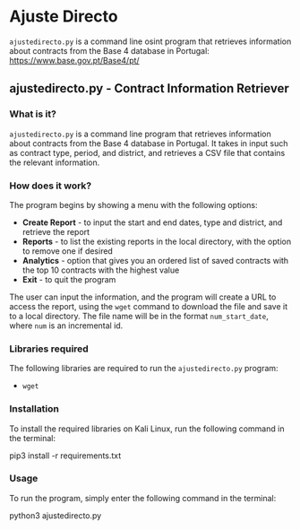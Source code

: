 # Ajuste Directo

`ajustedirecto.py` is a command line osint program that retrieves information about contracts from the Base 4 database in Portugal: https://www.base.gov.pt/Base4/pt/

## ajustedirecto.py - Contract Information Retriever

### What is it?

`ajustedirecto.py` is a command line program that retrieves information about contracts from the Base 4 database in Portugal. It takes in input such as contract type, period, and district, and retrieves a CSV file that contains the relevant information.

### How does it work?

The program begins by showing a menu with the following options:

- **Create Report** - to input the start and end dates, type and district, and retrieve the report
- **Reports** - to list the existing reports in the local directory, with the option to remove one if desired
- **Analytics** - option that gives you an ordered list of saved contracts with the top 10 contracts with the highest value
- **Exit** - to quit the program

The user can input the information, and the program will create a URL to access the report, using the `wget` command to download the file and save it to a local directory. The file name will be in the format `num_start_date`, where `num` is an incremental id.

### Libraries required

The following libraries are required to run the `ajustedirecto.py` program:

- `wget`

### Installation 

To install the required libraries on Kali Linux, run the following command in the terminal:

pip3 install -r requirements.txt

### Usage 

To run the program, simply enter the following command in the terminal:

python3 ajustedirecto.py

